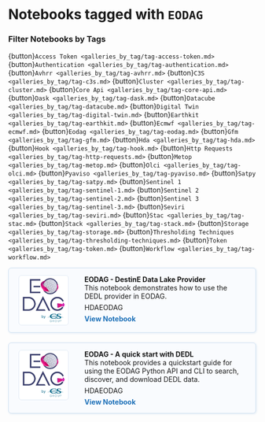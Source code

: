 # Notebooks tagged with `EODAG`

### Filter Notebooks by Tags


{button}`Access Token <galleries_by_tag/tag-access-token.md>`
{button}`Authentication <galleries_by_tag/tag-authentication.md>`
{button}`Avhrr <galleries_by_tag/tag-avhrr.md>`
{button}`C3S <galleries_by_tag/tag-c3s.md>`
{button}`Cluster <galleries_by_tag/tag-cluster.md>`
{button}`Core Api <galleries_by_tag/tag-core-api.md>`
{button}`Dask <galleries_by_tag/tag-dask.md>`
{button}`Datacube <galleries_by_tag/tag-datacube.md>`
{button}`Digital Twin <galleries_by_tag/tag-digital-twin.md>`
{button}`Earthkit <galleries_by_tag/tag-earthkit.md>`
{button}`Ecmwf <galleries_by_tag/tag-ecmwf.md>`
{button}`Eodag <galleries_by_tag/tag-eodag.md>`
{button}`Gfm <galleries_by_tag/tag-gfm.md>`
{button}`Hda <galleries_by_tag/tag-hda.md>`
{button}`Hook <galleries_by_tag/tag-hook.md>`
{button}`Http Requests <galleries_by_tag/tag-http-requests.md>`
{button}`Metop <galleries_by_tag/tag-metop.md>`
{button}`Olci <galleries_by_tag/tag-olci.md>`
{button}`Pyaviso <galleries_by_tag/tag-pyaviso.md>`
{button}`Satpy <galleries_by_tag/tag-satpy.md>`
{button}`Sentinel 1 <galleries_by_tag/tag-sentinel-1.md>`
{button}`Sentinel 2 <galleries_by_tag/tag-sentinel-2.md>`
{button}`Sentinel 3 <galleries_by_tag/tag-sentinel-3.md>`
{button}`Seviri <galleries_by_tag/tag-seviri.md>`
{button}`Stac <galleries_by_tag/tag-stac.md>`
{button}`Stack <galleries_by_tag/tag-stack.md>`
{button}`Storage <galleries_by_tag/tag-storage.md>`
{button}`Thresholding Techniques <galleries_by_tag/tag-thresholding-techniques.md>`
{button}`Token <galleries_by_tag/tag-token.md>`
{button}`Workflow <galleries_by_tag/tag-workflow.md>`

<div style="display: flex; flex-direction: column; gap: 20px; max-width: 800px;">
<div class="notebook-card" data-tags="HDA EODAG" style="display: flex; align-items: flex-start; border: 1px solid #cddff1; border-radius: 6px; padding: 14px 20px; background-color: #f9fbfe; box-shadow: 1px 1px 4px #dfeaf5;">
  <div style="width: 100px; height: 100px; flex-shrink: 0; display: flex; align-items: center; justify-content: center; background-color: #fff; border: 1px solid #e0eaf5; border-radius: 6px; overflow: hidden; margin-right: 32px;">
    <img src="../img/eodag_logo_160.png" alt="Notebook Thumbnail" style="max-width: 100%; max-height: 100%; object-fit: contain;">
  </div>
  <div style="flex: 1;">
    <strong>EODAG - DestinE Data Lake Provider</strong><br>
    This notebook demonstrates how to use the DEDL provider in EODAG.
    <div style="margin: 6px 0;">
      <span class="tag">HDA</span><span class="tag">EODAG</span>
    </div>
    <a href="../production/HDA/EODAG/HDA-EODAG-full-version.ipynb" style="text-decoration: none; color: #1d70b8; font-weight: bold;">View Notebook</a>
  </div>
</div>
<div class="notebook-card" data-tags="HDA EODAG" style="display: flex; align-items: flex-start; border: 1px solid #cddff1; border-radius: 6px; padding: 14px 20px; background-color: #f9fbfe; box-shadow: 1px 1px 4px #dfeaf5;">
  <div style="width: 100px; height: 100px; flex-shrink: 0; display: flex; align-items: center; justify-content: center; background-color: #fff; border: 1px solid #e0eaf5; border-radius: 6px; overflow: hidden; margin-right: 32px;">
    <img src="../img/eodag_logo_160.png" alt="Notebook Thumbnail" style="max-width: 100%; max-height: 100%; object-fit: contain;">
  </div>
  <div style="flex: 1;">
    <strong>EODAG - A quick start with DEDL</strong><br>
    This notebook provides a quickstart guide for using the EODAG Python API and CLI to search, discover, and download DEDL data.
    <div style="margin: 6px 0;">
      <span class="tag">HDA</span><span class="tag">EODAG</span>
    </div>
    <a href="../production/HDA/EODAG/HDA-EODAG-quick-start.ipynb" style="text-decoration: none; color: #1d70b8; font-weight: bold;">View Notebook</a>
  </div>
</div>
</div>
